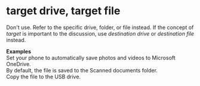 # target drive, target file

Don't use. Refer to the specific drive, folder, or file instead. If the concept of *target* is important to the discussion, use *destination drive* or *destination file* instead. 

**Examples**  
Set your phone to automatically save photos and videos to Microsoft OneDrive.  
By default, the file is saved to the Scanned documents folder.  
Copy the file to the USB drive.
